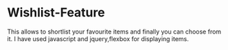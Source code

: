 # Wishlist-Feature
This allows to shortlist your favourite items and finally you can choose from it.
I have used javascript and jquery,flexbox
for displaying items.
